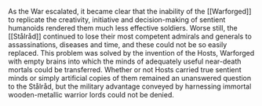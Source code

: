 As the War escalated, it became clear that the inability of the [[Warforged]] to replicate the creativity, initiative and decision-making of sentient humanoids rendered them much less effective soldiers. Worse still, the [[Stålråd]] continued to lose their most competent admirals and generals to assassinations, diseases and time, and these could not be so easily replaced. This problem was solved by the invention of the Hosts, Warforged with empty brains into which the minds of adequately useful near-death mortals could be transferred. Whether or not Hosts carried true sentient minds or simply artificial copies of them remained an unanswered question to the Stålråd, but the military advantage conveyed by harnessing immortal wooden-metallic warrior lords could not be denied.
